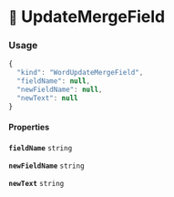# <small>:nut_and_bolt:</small> UpdateMergeField



### Usage

```js
{
  "kind": "WordUpdateMergeField",
  "fieldName": null,
  "newFieldName": null,
  "newText": null
}
```
#### Properties

**`fieldName`**  `string`



**`newFieldName`**  `string`



**`newText`**  `string`



